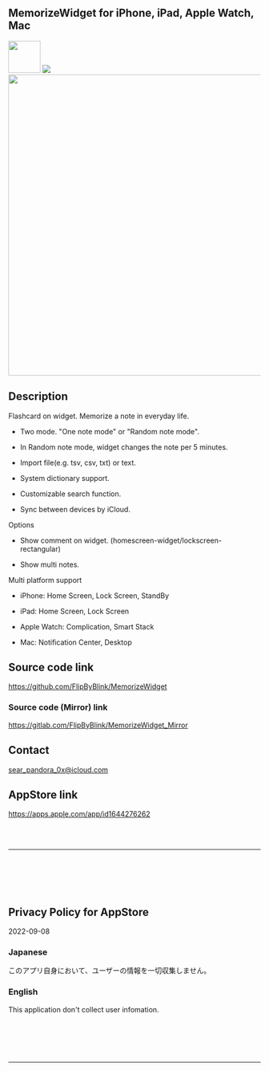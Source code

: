 MemorizeWidget for iPhone, iPad, Apple Watch, Mac
---------------------------------------------------

<img src="iOS/🧰SupportingFiles/Assets.xcassets/RoundedIcon.imageset/icon.png" width="64">

<a href="https://apps.apple.com/app/id1644276262" target="blank">
    <img src="https://developer.apple.com/assets/elements/badges/download-on-the-app-store.svg">
</a>

<img src="iOS/🧰SupportingFiles/Assets.xcassets/ConceptImage.imageset/ConceptImage.png" width="600">


Description
------------
Flashcard on widget. Memorize a note in everyday life.

- Two mode. "One note mode" or "Random note mode".

- In Random note mode, widget changes the note per 5 minutes.

- Import file(e.g. tsv, csv, txt) or text.

- System dictionary support.

- Customizable search function.

- Sync between devices by iCloud.


Options

- Show comment on widget. (homescreen-widget/lockscreen-rectangular)

- Show multi notes.


Multi platform support

- iPhone: Home Screen, Lock Screen, StandBy

- iPad: Home Screen, Lock Screen

- Apple Watch: Complication, Smart Stack

- Mac: Notification Center, Desktop


Source code link
------------------
https://github.com/FlipByBlink/MemorizeWidget

### Source code (Mirror) link
https://gitlab.com/FlipByBlink/MemorizeWidget_Mirror


Contact
------------
sear_pandora_0x@icloud.com


AppStore link
--------------
https://apps.apple.com/app/id1644276262


<br>
<br>

* * *

<br>
<br>
<br>
<br>

Privacy Policy for AppStore
----------------------------
2022-09-08

### Japanese
このアプリ自身において、ユーザーの情報を一切収集しません。

### English
This application don't collect user infomation.

<br>
<br>
<br>
<br>

* * *

<br>
<br>

<!-- URL "Support page for AppStore" -->
<!-- https://flipbyblink.github.io/MemorizeWidget/ -->

<!-- URL "Privacy Policy for AppStore" -->
<!-- https://flipbyblink.github.io/MemorizeWidget/#privacy-policy-for-appstore -->
